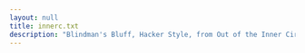 ```yaml
---
layout: null
title: innerc.txt
description: "Blindman's Bluff, Hacker Style, from Out of the Inner Circle by Bill Landreth"
---
```

